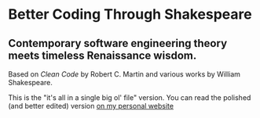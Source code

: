 # Better Coding Through Shakespeare
## Contemporary software engineering theory meets timeless Renaissance wisdom. 
Based on *Clean Code* by Robert C. Martin and various works by William Shakespeare.

This is the "it's all in a single big ol' file" version. You can read the polished (and better edited) version [on my personal website](http://codyvanzandt.com/BetterCodingThroughShakespeare/)


